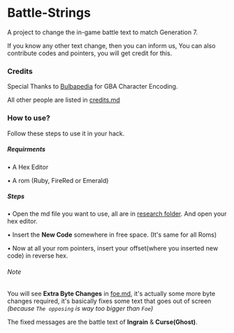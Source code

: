 # Battle-Strings
A project to change the in-game battle text to match Generation 7.

If you know any other text change, then you can inform us, 
You can also contribute codes and pointers, you will get credit for this.



### Credits
Special Thanks to [Bulbapedia](http://bulbapedia.bulbagarden.net/) for GBA Character Encoding.

All other people are listed in [credits.md](https://github.com/Aryan10/Battle-Strings/blob/master/credits.md)



### How to use?
Follow these steps to use it in your hack.

##### Requirments
• A Hex Editor 

• A rom (Ruby, FireRed or Emerald)

##### Steps
• Open the md file you want to use, all are in [research folder](https://github.com/Aryan10/Battle-Strings/tree/master/research). And open your hex editor.

• Insert the **New Code** somewhere in free space. (It's same for all Roms)

• Now at all your rom pointers, insert your offset(where you inserted new code) in reverse hex.


###### Note
You will see **Extra Byte Changes** in [foe.md](https://github.com/Aryan10/Battle-Strings/blob/master/research/foe.md), it's actually some more byte changes required, it's basically fixes some text that goes out of screen _(because `The opposing` is way too bigger than `Foe`)_

The fixed messages are the battle text of **Ingrain** & **Curse(Ghost)**.
